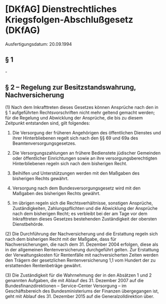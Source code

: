 # [DKfAG] Dienstrechtliches Kriegsfolgen-Abschlußgesetz  (DKfAG)

Ausfertigungsdatum: 20.09.1994

 

## § 1

\-


## § 2 – Regelung zur Besitzstandswahrung, Nachversicherung

(1) Nach dem Inkrafttreten dieses Gesetzes können Ansprüche nach den in § 1 aufgeführten Rechtsvorschriften nicht mehr geltend gemacht werden; für die Regelung und Abwicklung der Ansprüche, die bis zu diesem Zeitpunkt entstanden sind, gilt folgendes:

1. Die Versorgung der früheren Angehörigen des öffentlichen Dienstes und ihrer Hinterbliebenen regelt sich nach den §§ 69 und 69a des Beamtenversorgungsgesetzes.

2. Die Versorgungszahlungen an frühere Bedienstete jüdischer Gemeinden oder öffentlicher Einrichtungen sowie an ihre versorgungsberechtigten Hinterbliebenen regeln sich nach dem bisherigen Recht.

3. Beihilfen und Unterstützungen werden mit den Maßgaben des bisherigen Rechts gewährt.

4. Versorgung nach dem Bundesversorgungsgesetz wird mit den Maßgaben des bisherigen Rechts gewährt.

5. Im übrigen regeln sich die Rechtsverhältnisse, sonstigen Ansprüche, Zuständigkeiten, Zahlungspflichten und die Abwicklung der Ansprüche nach dem bisherigen Recht; es verbleibt bei der am Tage vor dem Inkrafttreten dieses Gesetzes bestehenden Zuständigkeit der obersten Dienstbehörde.

(2) Die Durchführung der Nachversicherung und die Erstattung regeln sich nach dem bisherigen Recht mit der Maßgabe, dass für Nachversicherungen, die nach dem 31. Dezember 2004 erfolgen, diese als in der allgemeinen Rentenversicherung durchgeführt gelten. Zur Erstattung der Verwaltungskosten für Rentenfälle mit nachversicherten Zeiten werden den Trägern der gesetzlichen Rentenversicherung 1,1 vom Hundert der zu erstattenden Rentenbeträge gewährt.

(3) Die Zuständigkeit für die Wahrnehmung der in den Absätzen 1 und 2 genannten Aufgaben, die mit Ablauf des 31. Dezember 2007 auf die Bundesfinanzdirektionen – Service-Center Versorgung – im Geschäftsbereich des Bundesministeriums der Finanzen übergegangen ist, geht mit Ablauf des 31. Dezember 2015 auf die Generalzolldirektion über.
